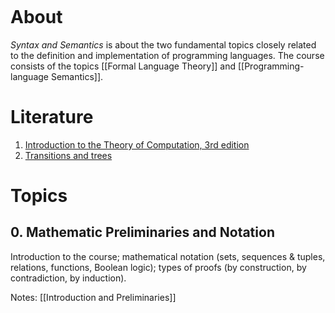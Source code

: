 ```toc
```
# About
_Syntax and Semantics_ is about the two fundamental topics closely related to the definition and implementation of programming languages.
The course consists of the topics [[Formal Language Theory]] and [[Programming-language Semantics]].

# Literature
1. [Introduction to the Theory of Computation, 3rd edition](IntroductionToTheTheoryOfComputation.pdf)
2. [Transitions and trees](TransitionsandTrees.pdf)

# Topics

## 0. Mathematic Preliminaries and Notation
Introduction to the course; mathematical notation (sets, sequences & tuples, relations, functions, Boolean logic); types of proofs (by construction, by contradiction, by induction).

Notes: [[Introduction and Preliminaries]]